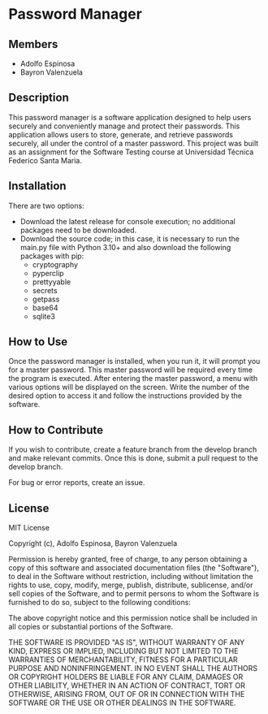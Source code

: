 # Password Manager

## Members

- Adolfo Espinosa
- Bayron Valenzuela

## Description

This password manager is a software application designed to help users securely and conveniently manage and protect their passwords. This application allows users to store, generate, and retrieve passwords securely, all under the control of a master password. This project was built as an assignment for the Software Testing course at Universidad Técnica Federico Santa Maria.

## Installation

There are two options:

- Download the latest release for console execution; no additional packages need to be downloaded.
- Download the source code; in this case, it is necessary to run the main.py file with Python 3.10+ and also download the following packages with pip:
  - cryptography
  - pyperclip
  - prettyyable
  - secrets
  - getpass
  - base64
  - sqlite3

## How to Use

Once the password manager is installed, when you run it, it will prompt you for a master password. This master password will be required every time the program is executed. After entering the master password, a menu with various options will be displayed on the screen. Write the number of the desired option to access it and follow the instructions provided by the software.

## How to Contribute

If you wish to contribute, create a feature branch from the develop branch and make relevant commits. Once this is done, submit a pull request to the develop branch.

For bug or error reports, create an issue.

## License
MIT License

Copyright (c), Adolfo Espinosa, Bayron Valenzuela

Permission is hereby granted, free of charge, to any person obtaining a copy
of this software and associated documentation files (the "Software"), to deal
in the Software without restriction, including without limitation the rights
to use, copy, modify, merge, publish, distribute, sublicense, and/or sell
copies of the Software, and to permit persons to whom the Software is
furnished to do so, subject to the following conditions:

The above copyright notice and this permission notice shall be included in all
copies or substantial portions of the Software.

THE SOFTWARE IS PROVIDED "AS IS", WITHOUT WARRANTY OF ANY KIND, EXPRESS OR
IMPLIED, INCLUDING BUT NOT LIMITED TO THE WARRANTIES OF MERCHANTABILITY,
FITNESS FOR A PARTICULAR PURPOSE AND NONINFRINGEMENT. IN NO EVENT SHALL THE
AUTHORS OR COPYRIGHT HOLDERS BE LIABLE FOR ANY CLAIM, DAMAGES OR OTHER
LIABILITY, WHETHER IN AN ACTION OF CONTRACT, TORT OR OTHERWISE, ARISING FROM,
OUT OF OR IN CONNECTION WITH THE SOFTWARE OR THE USE OR OTHER DEALINGS IN THE
SOFTWARE.
